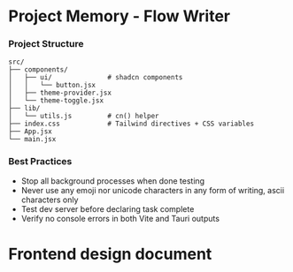 # Project Memory - Flow Writer

### Project Structure
```
src/
├── components/
│   ├── ui/              # shadcn components
│   │   └── button.jsx
│   ├── theme-provider.jsx
│   └── theme-toggle.jsx
├── lib/
│   └── utils.js         # cn() helper
├── index.css            # Tailwind directives + CSS variables
├── App.jsx
└── main.jsx
```

### Best Practices
- Stop all background processes when done testing
- Never use any emoji nor unicode characters in any form of writing, ascii characters only
- Test dev server before declaring task complete
- Verify no console errors in both Vite and Tauri outputs

# Frontend design document
